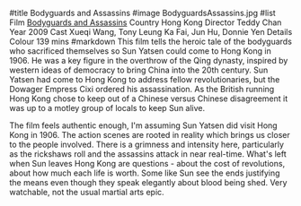 #title Bodyguards and Assassins
#image	BodyguardsAssassins.jpg
#list
Film	[Bodyguards and Assassins](https://www.imdb.com/title/tt1403130/)
Country	Hong Kong
Director	Teddy Chan
Year	2009
Cast	Xueqi Wang, Tony Leung Ka Fai, Jun Hu, Donnie Yen
Details	Colour 139 mins
#markdown
This film tells the heroic tale of the bodyguards who sacrificed themselves so Sun Yatsen could come to Hong Kong in 1906. He was a key figure in the overthrow of the Qing dynasty, inspired by western ideas of democracy to bring China into the 20th century. Sun Yatsen had come to Hong Kong to address fellow revolutionaries, but the Dowager Empress Cixi ordered his assassination. As the British running Hong Kong chose to keep out of a Chinese versus Chinese disagreement it was up to a motley group of locals to keep Sun alive.

The film feels authentic enough, I'm assuming Sun Yatsen did visit Hong Kong in 1906. The action scenes are rooted in reality which brings us closer to the people involved. There is a grimness and intensity here, particularly as the rickshaws roll and the assassins attack in near real-time. What's left when Sun leaves Hong Kong are questions - about the cost of revolutions, about how much each life is worth. Some like Sun see the ends justifying the means even though they speak elegantly about blood being shed. Very watchable, not the usual martial arts epic.
